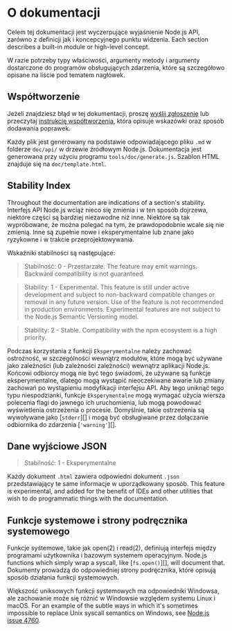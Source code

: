 # O dokumentacji

<!--introduced_in=v0.10.0-->
<!-- type=misc -->

Celem tej dokumentacji jest wyczerpujące wyjaśnienie Node.js API, zarówno z definicji jak i koncepcyjnego punktu widzenia. Each section describes a built-in module or high-level concept.

W razie potrzeby typy właściwości, argumenty metody i argumenty dostarczone do programów obsługujących zdarzenia, które są szczegółowo opisane na liście pod tematem nagłówek.

## Współtworzenie

Jeżeli znajdziesz błąd w tej dokumentacji, proszę [wyślij zgłoszenie](https://github.com/nodejs/node/issues/new) lub przeczytaj [instrukcję współtworzenia](https://github.com/nodejs/node/blob/master/CONTRIBUTING.md), która opisuje wskazówki oraz sposób dodawania poprawek.

Każdy plik jest generowany na podstawie odpowiadającego pliku `.md` w folderze `doc/api/` w drzewie źródłowym Node.js. Dokumentacja jest generowana przy użyciu programu `tools/doc/generate.js`. Szablon HTML znajduje się na `doc/template.html`.

## Stability Index

<!--type=misc-->

Throughout the documentation are indications of a section's stability. Interfejs API Node.js wciąż nieco się zmienia i w ten sposób dojrzewa, niektóre części są bardziej niezawodne niż inne. Niektóre są tak wypróbowane, że można polegać na tym, że prawdopodobnie wcale się nie zmienią. Inne są zupełnie nowe i eksperymentalne lub znane jako ryzykowne i w trakcie przeprojektowywania.

Wskaźniki stabilności są następujące:

> Stabilność: 0 - Przestarzałe. The feature may emit warnings. Backward compatibility is not guaranteed.

<!-- separator -->

> Stability: 1 - Experimental. This feature is still under active development and subject to non-backward compatible changes or removal in any future version. Use of the feature is not recommended in production environments. Experimental features are not subject to the Node.js Semantic Versioning model.

<!-- separator -->

> Stability: 2 - Stable. Compatibility with the npm ecosystem is a high priority.

Podczas korzystania z funkcji `Eksperymentalne` należy zachować ostrożność, w szczególności wewnątrz modułów, które mogą być używane jako zależności (lub zależności zależności) wewnątrz aplikacji Node.js. Końcowi odbiorcy mogą nie być tego świadomi, że używane są funkcje eksperymentalne, dlatego mogą wystąpić nieoczekiwane awarie lub zmiany zachowań po wystąpieniu modyfikacji interfejsu API. Aby tego uniknąć tego typu niespodzianki, funkcje `Eksperymentalne` mogą wymagać użycia wiersza polecenia flagi do jawnego ich uruchomienia, lub mogą powodować wyświetlenia ostrzeżenia o procesie. Domyślnie, takie ostrzeżenia są wywoływane jako [`stderr`][] i mogą być obsługiwane przez dołączanie odbiornika do zdarzenia [`'warning'`][].

## Dane wyjściowe JSON
<!-- YAML
added: v0.6.12
-->

> Stabilność: 1 - Eksperymentalne

Każdy dokument `.html` zawiera odpowiedni dokument `.json` przedstawiający te same informacje w uporządkowany sposób. This feature is experimental, and added for the benefit of IDEs and other utilities that wish to do programmatic things with the documentation.

## Funkcje systemowe i strony podręcznika systemowego

Funkcje systemowe, takie jak open(2) i read(2), definiują interfejs między programami użytkownika i bazowym systemem operacyjnym. Node.js functions which simply wrap a syscall, like [`fs.open()`][], will document that. Dokumenty prowadzą do odpowiedniej strony podręcznika, które opisują sposób działania funkcji systemowych.

Większość uniksowych funkcji systemowych ma odpowiedniki Windowsa, ale zachowanie może się różnić w Windowsie względem systemu Linux i macOS. For an example of the subtle ways in which it's sometimes impossible to replace Unix syscall semantics on Windows, see [Node.js issue 4760](https://github.com/nodejs/node/issues/4760).
